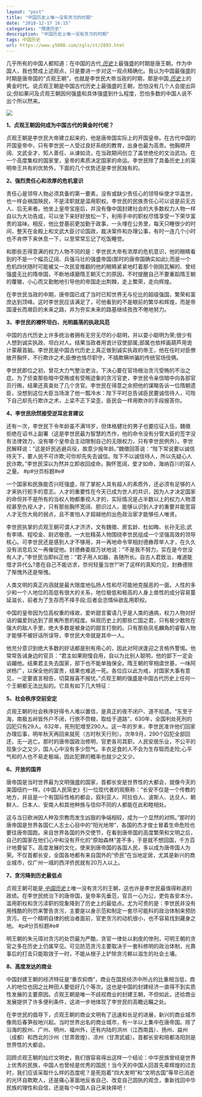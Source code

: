 ```yaml
---
layout: "post"
title: "中国历史上唯一没有贪污的时期"
date: "2018-12-17 16:15"
categories: "隋唐历史"
description: "中国历史上唯一没有贪污的时期"
tags: 中国历史
url: https://www.y5000.com/zgls/st/2093.html
---
```






几乎所有的中国人都知道：在中国的古代[
_历史_](https://www.y5000.com/)上最强盛的时期是唐王朝。作为中国人，我也赞成上述观点，只是要进一步对这一观点精确化。我认为中国最强盛的时期是唐帝国的“贞观王朝”，也就是李世民大帝当政的时期，那是中国[
_历史_](https://www.y5000.com/)上的黄金时代。说贞观王朝是中国古代历史上最强盛的王朝，恐怕没有几个人会提出异议;但如果问及贞观王朝因何强盛和具体强盛到什么程度，恐怕多数的中国人说不出个所以然来。

[![](https://img.y5000.comhttps://www.y5000.com/uploads/allimg/150408/3-15040R13649152.jpg)](https://www.y5000.com/)

**1、贞观王朝因何成为中国古代的黄金时代呢？**

贞观王朝是李世民大帝建立起来的，他是唐帝国实际上的开国皇帝。在古代中国的开国皇帝中，只有李世民一人受过良好系统的教育，出身也最为高贵。他胸襟开阔、文武全才、知人善任、从谏如流，在当政期间创立了盖世绝伦的文治武功。在一个高度集权的国家里，皇帝的素质决定国家的命运。李世民除了具备历史上的英明帝王共有的优势外，下面的几个优势还是李世民独有的。

**2、强烈责任心和浓厚的危机意识**

责任心是领导人物必须具备的第一要素，没有或缺少责任心的领导纵使才华盖世，也一样会祸国殃民，不是渎职就是滥用职权。李世民的民族责任心可以说是前无古人、后无来者。他坐上皇帝宝座后，并没有像中国封建社会的大多数权力人物一样自以为大功告成，可以坐下来好好放松一下，利用手中的职权尽情享受一下荣华富贵的滋味。相反，他比登基前更加勤于政事，一头埋在公务里，每天只睡很少的时间，整天在金殿上和文武大臣讨论国政，裁决案件和办理公事，有时一连几个小时也不肯停下来休息一下，以至常常忘记了吃饭睡觉。

和那些志得意满的权力人物不同的是：李世民大帝有浓厚的危机意识，他的眼睛看到的不是一个幅员辽阔、兵强马壮的强盛帝国(那时的唐帝国确实如此);而是一个危机四伏随时可能被又一次民变推翻的他的眼睛紧紧地盯着那个刚刚瓦解的、曾经强盛无比的隋帝国，不断地琢磨隋王朝灭亡的原因，不时提醒自己不要重蹈隋王朝的覆辙，小心而又勤勉地引导他的帝国走出荆棘，走上繁荣，走向辉煌。

在李世民当政的中期，唐帝国已成了当时已知世界无与伦比的超级强国，繁荣和富庶达到顶峰。这时李世民应该满足了，可他看到的不是眼前的繁华和辉煌，而是帝国漫长而艰巨的未来之路，并为夯实未来的路基继续孜孜不倦地努力。

**3、李世民的襟怀坦白、光明磊落的执政风范**

中国的古代历史上许多统治者拥有无穷无尽的小聪明，并以耍小聪明为荣;很少有人想到诚实执政、坦白对人。结果当政者用诡计驭使部属;部属也依样画葫芦用诡计蒙蔽首脑。李世民是中国古代历史上真正做到诚实执政的帝王，他在任时对臣僚敞开胸怀，不行欺诈之术;臣僚也恪尽职守，不搞欺瞒哄骗的传统官场伎俩。

李世民即位之初，曾花大力气整治吏治，下决心要在官场根治贪污受贿的不治之症。为了侦查那些暗中受贿或有受贿迹象的贪污官吏，李世民令亲信暗中向各部官员行贿，结果还真查处了几个贪官。李世民在得意之余把他的谋略告诉一位隋朝遗臣，没想到这位大臣当场泼了他一瓢冷水：陛下平时总告诫臣民要诚信待人，可陛下自己却先行欺诈之术，上梁不正下梁歪，臣民会一样用欺诈的手段报答你。

**4、李世民欣然接受逆耳忠言建议**

还有一次，李世民下令年龄虽不满18岁，但体格健壮的男子也要应征入伍，魏徵拒绝在诏书上副署（这是李世民最为智慧的杰作，他的命令没有分管大臣的签字没有法律效力，没有哪个皇帝会主动限制自己的无限权力，只有李世民例外）。李世民解释说：“这是奸民逃避兵役，故意少报年龄。”魏徵回答说：“陛下常说要以诚信待天下，要人民不可诈欺;可你却先失去诚信。陛下不以诚信待人，所以先疑心人民诈欺。”李世民深以为然并立即收回成命。胸怀宽阔，爱才如命，海纳百川的容人之量。
#p#分页标题#e#

  
一个国家和民族能否兴旺强盛，除了掌舵人具有超人的素质外，还必须有足够的人才来执行舵手的意志。人才的重要性在今天已成为世人的共识，因为人才决定国家的命但并不是所有的当权人物都重视人才的，实际情况是占半数以上的权力人物漠视甚至仇视人才，只有那些胸怀宽阔、胆识过人，能够认识到人才的重要并能宽容人才无伤大局的弱点，且不害怕人才超越他的出色政治家才能够任人唯贤。

李世民执掌的贞观王朝可谓人才济济，文有魏徵、房玄龄、杜如晦、长孙无忌;武有李靖、程咬金、尉迟敬德。一大批精英人物围绕李世民组成一个坚强高效的领导核心。可李世民还是感到人才不够用，并一再地命令宰相封德彝荐举人才，在久久没有消息后又一再催促他。封德彝委屈万状地说：“不是我不努力，实在是今世没有人才。”李世民当即纠正他：“君子用人如器，各随所长。自古人君致治，难道能借才异代么?患在自己不能访求，奈何轻量当世?”听了这样的真知灼见，封彝德除了惭愧外还是惭愧。

人类文明的真正内涵就是最大限度地弘扬人性和尽可能地克服恶的一面。人性的多少和一个人地位的高低有很大的关系，地位极低和极高的人身上兽性的成分容易蔓延滋长，前者为了生存而不择手段;后者会恣情纵欲乱用职权。

中国的皇帝因为位高权重的缘故，爱听甜言蜜语几乎是人类的通病，权力人物对好话的偏爱则达到了匪夷所思的程度。纵观历史上的那些亡国之君，只有极少数败在强大的敌人手里，绝大多数是被身边的甜言打倒的。只有那些凤毛麟角的睿智人物才能够不被好话所误导，李世民大帝就是其中一人。

他充分意识到绝大多数的好话都是别有用心的，因此对阿谀逢迎之言格外警惕。他常常告诫身边的官员：“君主如果刚愎自用，自以为比别人聪明，他的部下一定会谄媚他。结果君主失去国家，部下也不能单独保全。隋王朝的宰相虞世基，一味阿谀杨广，以保全他的富贵，结果也难逃一死。各位应以此为戒，对国家大事有意见，一定要直言相告，切莫报喜不报忧。”贞观王朝的强盛是中国古代历史上任何一个王朝都无法比拟的。它具有如下几大特征：

**5、社会秩序空前安定**

贞观王朝的社会秩序好得令人难以置信，是真正的夜不闭户、道不拾遗。“东至于海，南极五岭皆外户不闭，行旅不赍粮，取给于道路”，630年，全国判处死刑的囚犯只有29人。632年，死刑犯增至290人。这一年的岁末，李世民准许他们回家办理后事，明年秋天再回来就死（古时秋天行刑）。次年9月，290个囚犯全部回还，无一逃亡。那时的唐帝国政治修明，官吏各司其职，人民安居乐业，不公平的现象少之又少，国人心中没有多少怨气。丰衣足食的人不会为生存铤而走险;心平气和的人也不易走极端，因此犯罪的概率也就少之又少。

**6、开放的国界**

唐帝国是当时世界最为文明强盛的国家，首都长安是世界性的大都会，就像今天的美国纽约一样。《中国人民简史》引一位现代者的观察称：“长安不仅是一个传教的地方，并且是一个有国际性格的都会，叙利亚人、阿拉伯人、波斯人、达旦人、朝鲜人、日本人、安南人和其他种族与信仰不同的人都能在此和睦相处。

这与当日欧洲因人种及宗教而发生凶狠的争端相较，成为一个显然的对照。”那时的唐帝国是世界各国仁人志士心目中的“阳光地带”，各国的杰才俊士冒着生命危险也要往唐帝国跑。来自世界各国的外交使节，在看到唐帝国的高度繁荣和文明之后，自己的国家在他们心中和没有开化的“原始森林”差不多，于是就不想回国，千方百计地要留下。高度发展的文化，使来到唐帝国的各国人民，多以成为唐帝国人为荣。不仅首都长安，全国各地都有来自国外的“侨民”在当地定居，尤其是新兴的商业城市，仅广州一城的西洋侨民就有20万人以上。

**7、贪污降到历史最低点**

贞观王朝可能是[
_中国历史_](https://www.y5000.com/)上唯一没有贪污的王朝，这也许是李世民最值得称道的政绩。在李世民统治下的唐帝国，皇帝率先垂范，官员一心为公，吏佐各安本分，滥用职权和贪污渎职的现象降到了历史上的最低点。尤为可贵的是：李世民并没有用残酷的刑罚来警告贪污，主要是以身示范和制定一套尽可能科的政治体制来预防贪污。在一个精明自律的统治者面前，官吏贪污的动机很小，也不容易找到藏身之地。
#p#分页标题#e#

  

明王朝的朱元璋对贪污的处罚最为严酷，贪官一律处以剥皮的惨刑，可明王朝的贪官之多在历史上仍属罕见。可见防范贪污主要取决于一套科修明的政治体制，光靠事后的打击只能取效于一时，不能从根子上铲除贪污赖以滋生的社会土壤。

**8、高度发达的商业**

中国封建王朝的经济特征是“重农抑商”，商业在国民经济中所占的比重相当低，商人的地位也因之比种田人要低好几个等次。这也是中国的封建经济一直得不到实质性发展的主要原因。贞观王朝是唯一不歧视商业的封建王朝，不但如此，还给商业发展提供了许多便利条件，这进一步地体现了李世民的高瞻远瞩之处。

在李世民的倡导下，贞观王朝的商业文明有了迅速和长足的进展，新兴的商业城市像雨后春笋般地兴起。当时世界出名的商业城市，有一半以上集中在唐帝国。除了沿海的胶州、广州、明州、福州外，还有内陆的洪州（江西南昌）、扬州、益州（成都）和西北的沙州（甘肃敦煌）、凉州（甘肃武威）。首都长安和陪都洛阳则是世界性的大都会。

回顾贞观王朝的灿烂文明史，我们很容易得出这样一个结论：中华民族曾经是世界上优秀的民族，中国人也曾经是优秀的国民！当今天的中国人回首先辈辉煌的过去时，我们应该采取什么样的态度呢？是死抱着“四大发明”和“文明古国”等早已消逝的光环自欺欺人，还是痛心革面地反省自己、改变自己固执的观念，重新找回中华民族的理性和自信，还是每个中国人自己来抉择吧！

